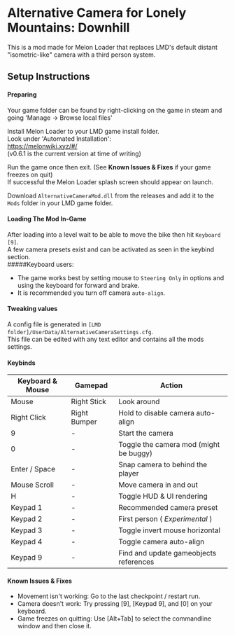 # Alternative Camera for Lonely Mountains: Downhill
This is a mod made for Melon Loader that replaces LMD's default distant "isometric-like" camera with a third person system.
 

## Setup Instructions
#### Preparing
Your game folder can be found by right-clicking on the game in steam and going 'Manage -> Browse local files'  

Install Melon Loader to your LMD game install folder.  
Look under 'Automated Installation':  
https://melonwiki.xyz/#/  
(v0.6.1 is the current version at time of writing)  

Run the game once then exit. (See **Known Issues & Fixes** if your game freezes on quit)  
If successful the Melon Loader splash screen should appear on launch. 

Download `AlternativeCameraMod.dll` from the releases and add it to the `Mods` folder in your LMD game folder.   

#### Loading The Mod In-Game
After loading into a level wait to be able to move the bike then hit `Keyboard [9]`.  
A few camera presets exist and can be activated as seen in the keybind section.  
#####Keyboard users:
- The game works best by setting mouse to `Steering Only` in options and using the keyboard for forward and brake.  
- It is recommended you turn off camera `auto-align`.  

#### Tweaking values
A config file is generated in `[LMD folder]/UserData/AlternativeCameraSettings.cfg`.  
This file can be edited with any text editor and contains all the mods settings.  


#### Keybinds
| Keyboard & Mouse      | Gamepad                   | Action                                  |
| ---                   | ---                       | ---                                     |
| Mouse                 | Right Stick               | Look around                             |
| Right Click           | Right Bumper              | Hold to disable camera auto-align       |
| 9                     | -                         | Start the camera                        |
| 0                     | -                         | Toggle the camera mod (might be buggy)  |
| Enter / Space         | -                         | Snap camera to behind the player        |
| Mouse Scroll          | -                         | Move camera in and out                  |
| H                     | -                         | Toggle HUD & UI rendering               |
| Keypad 1              | -                         | Recommended camera preset               |
| Keypad 2              | -                         | First person ( *Experimental* )         |
| Keypad 3              | -                         | Toggle invert mouse horizontal          |
| Keypad 4              | -                         | Toggle camera auto-align                |
| Keypad 9              | -                         | Find and update gameobjects references  |


#### Known Issues & Fixes
- Movement isn't working: Go to the last checkpoint / restart run.  
- Camera doesn't work: Try pressing [9], [Keypad 9], and [0] on your keyboard.  
- Game freezes on quitting: Use [Alt+Tab] to select the commandline window and then close it.

